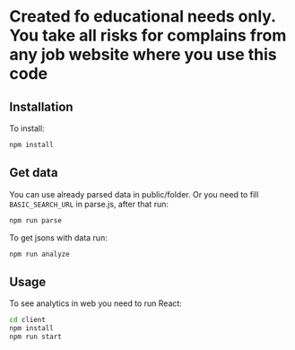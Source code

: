 # Created fo educational needs only. You take all risks for complains from any job website where you use this code

## Installation

To install:

```bash
npm install
```

## Get data

You can use already parsed data in public/folder. Or you need to fill `BASIC_SEARCH_URL` in parse.js, after that run:

```bash
npm run parse
```

To get jsons with data run: 

```bash
npm run analyze
```

## Usage

To see analytics in web you need to run React:

```bash
cd client
npm install
npm run start
```